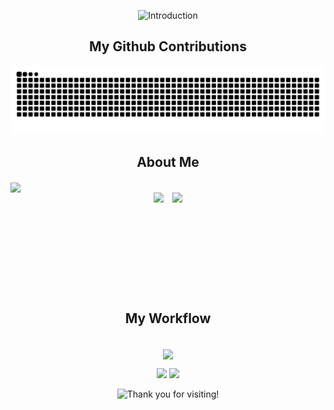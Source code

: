 
<!-- 头部图 
<p align="center">
<img src="https://capsule-render.vercel.app/api?type=waving&color=timeGradient&height=250&&section=header&text=Hi!%20I%20am%20flesymeb.&fontSize=50&fontAlign=50&fontAlignY=30&desc=-.-&descAlign=50&descSize=30&descAlignY=60&animation=twinkling" />
</p>
-->
<!-- https://github.com/flesymeb/readme-typing-svg -->
<p align="center">
<picture>
  <source media="(prefers-color-scheme: dark)" srcset="https://readme-typing-svg.demolab.com?font=Fira+Code&duration=2000&pause=200&color=FFFFFFFF&vCenter=true&multiline=true&random=false&width=600&height=150&lines=Hi!+Welcome+to+my+GitHub+page.;I+am+a+junior+student++at+Tongji+University%2C;majoring+in+Computer+Science.&repeat=true" >
  <source media="(prefers-color-scheme: light)" srcset="https://readme-typing-svg.demolab.com?font=Fira+Code&duration=2000&pause=200&color=000000FF&vCenter=true&multiline=true&random=false&width=600&height=150&lines=Hi!+Welcome+to+my+GitHub+page.;I+am+a+junior+student++at+Tongji+University%2C;majoring+in+Computer+Science.&repeat=true" >
  <img alt="Introduction" src="" >
</picture>
</p>

<!-- 贡献 -->

## <div align="center">My Github Contributions</div>

<p align="center">
<picture>
  <source media="(prefers-color-scheme: dark)" srcset="https://raw.githubusercontent.com/flesymeb/flesymeb/output/github-contribution-grid-snake-dark.svg">
  <source media="(prefers-color-scheme: light)" srcset="https://raw.githubusercontent.com/flesymeb/flesymeb/output/github-contribution-grid-snake.svg">
  <img alt="github contribution grid snake animation" src="https://raw.githubusercontent.com/flesymeb/flesymeb/output/github-contribution-grid-snake.svg">
</picture>
</p>


<!--<div align="center">About Me</div> -->

## <div align="center">About Me</div>

<p align="center">
  <!-- https://github.com/Ashutosh00710/github-readme-activity-graph -->
  <img align="center" width="868" style="display: inline-block; margin-right: 10px;" src="https://github-readme-activity-graph.vercel.app/graph?username=flesymeb&theme=rogue&hide_border=true&area=true" />
  
  <!-- https://github.com/anuraghazra/github-readme-stats -->
  <img align="center" height="160" style="display: inline-block; margin-right: 10px;" src="https://github-readme-stats.vercel.app/api?username=flesymeb&theme=tokyonight&show_icons=true&hide_border=true" />
  <img align="center" height="160" style="display: inline-block;" src="https://github-readme-stats.vercel.app/api/wakatime?username=hyoung&theme=tokyonight&hide_border=true&layout=compact&langs_count=6">
</p>




<!--注释掉START_SECTION:waka-->

<!--注释掉END_SECTION:waka-->

<!-- https://github.com/tandpfun/skill-icons -->
## <div align="center">My Workflow</div>

<p align="center">
<br/>
<img align="center" src="https://skillicons.dev/icons?i=py,cpp,md,latex,windows,ubuntu,docker,vscode,visualstudio,pycharm&theme=light" />
<br/>
</p>

<!-- https://github.com/badges/shields -->
<p align="center">
<a href="https://github.com/flesymeb"><img src="https://img.shields.io/badge/GitHub-flesymeb-blue?logo=github" /></a>
<a href="mailto:hyoungyan@outlook.com"><img src="https://img.shields.io/badge/email-hyoungyan@outlook.com-red?logo=outlook" /></a>
</p>

<!-- https://github.com/kyechan99/capsule-render -->
<p align="center">
<picture>
  <source media="(prefers-color-scheme: dark)" srcset="https://readme-typing-svg.demolab.com?font=Sedan+SC&size=28&duration=2000&pause=200&color=FFFFFFFF&center=true&vCenter=true&repeat=true&random=false&width=435&lines=Thank+you+for+visiting+!" >
  <source media="(prefers-color-scheme: light)" srcset="https://readme-typing-svg.demolab.com?font=Sedan+SC&size=28&duration=2000&pause=200&color=000000FF&center=true&vCenter=true&repeat=true&random=false&width=435&lines=Thank+you+for+visiting+!" >
  <img alt="Thank you for visiting!" src="" >
</picture>
</p>
